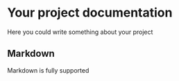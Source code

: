 # Your project documentation
Here you could write something about your project

## Markdown
Markdown is fully supported
